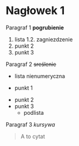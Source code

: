 # Nagłowek 1

Paragraf 1
**pogrubienie**
1. lista
  1.2. zagniezdzenie
3. punkt 2
4. punkt 3

Paragraf 2
~~sreślenie~~
- lista nienumeryczna
+ punkt 1
* punkt 2
* punkt 3
  - podlista

Paragraf 3
*kursywa*

>A to cytat
